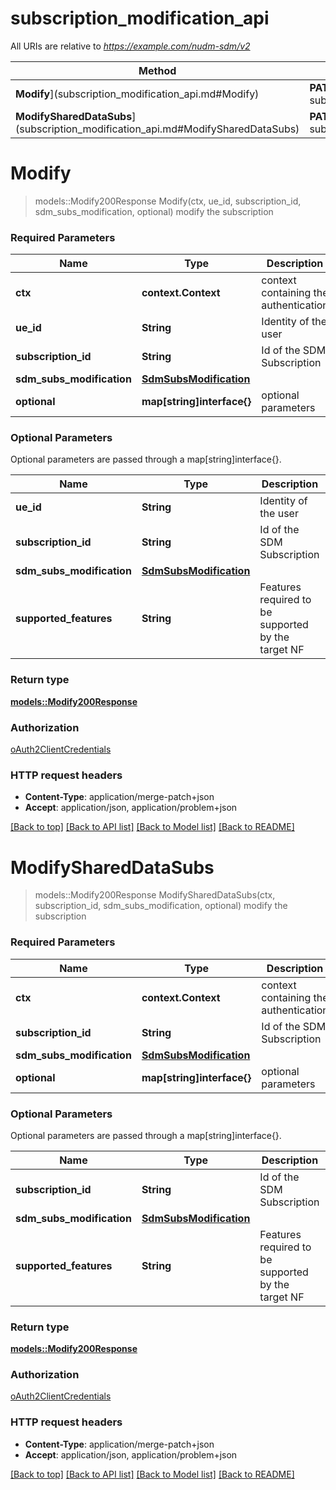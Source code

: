 # subscription_modification_api

All URIs are relative to *https://example.com/nudm-sdm/v2*

Method | HTTP request | Description
------------- | ------------- | -------------
**Modify**](subscription_modification_api.md#Modify) | **PATCH** /{ueId}/sdm-subscriptions/{subscriptionId} | modify the subscription
**ModifySharedDataSubs**](subscription_modification_api.md#ModifySharedDataSubs) | **PATCH** /shared-data-subscriptions/{subscriptionId} | modify the subscription


# **Modify**
> models::Modify200Response Modify(ctx, ue_id, subscription_id, sdm_subs_modification, optional)
modify the subscription

### Required Parameters

Name | Type | Description  | Notes
------------- | ------------- | ------------- | -------------
 **ctx** | **context.Context** | context containing the authentication | nil if no authentication
  **ue_id** | **String**| Identity of the user | 
  **subscription_id** | **String**| Id of the SDM Subscription | 
  **sdm_subs_modification** | [**SdmSubsModification**](SdmSubsModification.md)|  | 
 **optional** | **map[string]interface{}** | optional parameters | nil if no parameters

### Optional Parameters
Optional parameters are passed through a map[string]interface{}.

Name | Type | Description  | Notes
------------- | ------------- | ------------- | -------------
 **ue_id** | **String**| Identity of the user | 
 **subscription_id** | **String**| Id of the SDM Subscription | 
 **sdm_subs_modification** | [**SdmSubsModification**](SdmSubsModification.md)|  | 
 **supported_features** | **String**| Features required to be supported by the target NF | 

### Return type

[**models::Modify200Response**](Modify_200_response.md)

### Authorization

[oAuth2ClientCredentials](../README.md#oAuth2ClientCredentials)

### HTTP request headers

 - **Content-Type**: application/merge-patch+json
 - **Accept**: application/json, application/problem+json

[[Back to top]](#) [[Back to API list]](../README.md#documentation-for-api-endpoints) [[Back to Model list]](../README.md#documentation-for-models) [[Back to README]](../README.md)

# **ModifySharedDataSubs**
> models::Modify200Response ModifySharedDataSubs(ctx, subscription_id, sdm_subs_modification, optional)
modify the subscription

### Required Parameters

Name | Type | Description  | Notes
------------- | ------------- | ------------- | -------------
 **ctx** | **context.Context** | context containing the authentication | nil if no authentication
  **subscription_id** | **String**| Id of the SDM Subscription | 
  **sdm_subs_modification** | [**SdmSubsModification**](SdmSubsModification.md)|  | 
 **optional** | **map[string]interface{}** | optional parameters | nil if no parameters

### Optional Parameters
Optional parameters are passed through a map[string]interface{}.

Name | Type | Description  | Notes
------------- | ------------- | ------------- | -------------
 **subscription_id** | **String**| Id of the SDM Subscription | 
 **sdm_subs_modification** | [**SdmSubsModification**](SdmSubsModification.md)|  | 
 **supported_features** | **String**| Features required to be supported by the target NF | 

### Return type

[**models::Modify200Response**](Modify_200_response.md)

### Authorization

[oAuth2ClientCredentials](../README.md#oAuth2ClientCredentials)

### HTTP request headers

 - **Content-Type**: application/merge-patch+json
 - **Accept**: application/json, application/problem+json

[[Back to top]](#) [[Back to API list]](../README.md#documentation-for-api-endpoints) [[Back to Model list]](../README.md#documentation-for-models) [[Back to README]](../README.md)


